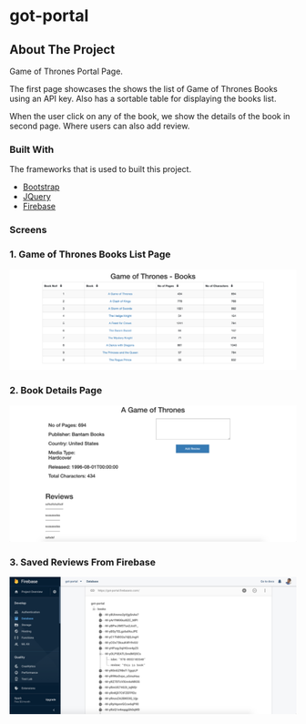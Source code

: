 # got-portal


<!-- ABOUT THE PROJECT -->
## About The Project

Game of Thrones Portal Page.

The first page showcases the shows the list of Game of Thrones Books using an API key. Also has a sortable table
for displaying the books list.

When the user click on any of the book, we show the details of the book
in second page. Where users can also add review. 


### Built With
The frameworks that is used to built this project. 

* [Bootstrap](https://getbootstrap.com)
* [JQuery](https://jquery.com)
* [Firebase](https://firebase.google.com/)

### Screens

### 1. Game of Thrones Books List Page

![Game of Thrones Books List Page](https://github.com/aruncdm/got-portal/blob/master/screenshots/Books-List-Page.png?raw=true)

### 2. Book Details Page

![Book Details Page](https://github.com/aruncdm/got-portal/blob/master/screenshots/Book-Details-Page.png?raw=true)

### 3. Saved Reviews From Firebase

![Saved Reviews From Firebase](https://github.com/aruncdm/got-portal/blob/master/screenshots/Saved-Reviews-from-FirebaseDB.png?raw=true)

